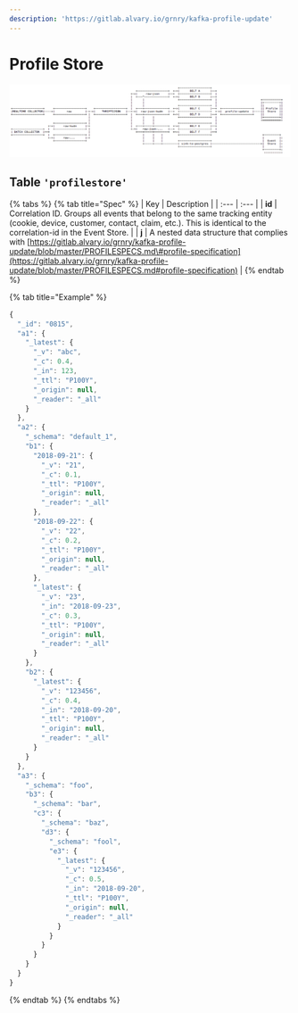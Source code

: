 ```yaml
---
description: 'https://gitlab.alvary.io/grnry/kafka-profile-update'
---
```


# Profile Store

![](../../.gitbook/assets/profilestore.png)

## Table `'profilestore'`

{% tabs %}
{% tab title="Spec" %}
| Key | Description |
| :--- | :--- |
| **id**  | Correlation ID. Groups all events that belong to the same tracking entity \(cookie, device, customer, contact, claim, etc.\). This is identical to the correlation-id in the Event Store. |
| **j** | A nested data structure that complies with [https://gitlab.alvary.io/grnry/kafka-profile-update/blob/master/PROFILESPECS.md\#profile-specification](https://gitlab.alvary.io/grnry/kafka-profile-update/blob/master/PROFILESPECS.md#profile-specification) |
{% endtab %}

{% tab title="Example" %}
```javascript
{
  "_id": "0815",
  "a1": {
    "_latest": {
      "_v": "abc",
      "_c": 0.4,
      "_in": 123,
      "_ttl": "P100Y",
      "_origin": null,
      "_reader": "_all"
    }
  },
  "a2": {
    "_schema": "default_1",
    "b1": {
      "2018-09-21": {
        "_v": "21",
        "_c": 0.1,
        "_ttl": "P100Y",
        "_origin": null,
        "_reader": "_all"
      },
      "2018-09-22": {
        "_v": "22",
        "_c": 0.2,
        "_ttl": "P100Y",
        "_origin": null,
        "_reader": "_all"
      },
      "_latest": {
        "_v": "23",
        "_in": "2018-09-23",
        "_c": 0.3,
        "_ttl": "P100Y",
        "_origin": null,
        "_reader": "_all"
      }
    },
    "b2": {
      "_latest": {
        "_v": "123456",
        "_c": 0.4,
        "_in": "2018-09-20",
        "_ttl": "P100Y",
        "_origin": null,
        "_reader": "_all"
      }
    }
  },
  "a3": {
    "_schema": "foo",
    "b3": {
      "_schema": "bar",
      "c3": {
        "_schema": "baz",
        "d3": {
          "_schema": "fool",
          "e3": {
            "_latest": {
              "_v": "123456",
              "_c": 0.5,
              "_in": "2018-09-20",
              "_ttl": "P100Y",
              "_origin": null,
              "_reader": "_all"
            }
          }
        }
      }
    }
  }
}

```
{% endtab %}
{% endtabs %}

